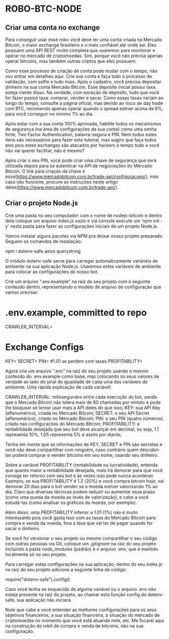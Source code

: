 # ROBO-BTC-NODE

## Criar uma conta no exchange

Para conseguir usar esse robo você deve ter uma conta criada na Mercado Bitcoin, o maior exchange brasileiro e o mais confiável até onde sei. Eles possuem uma API REST muito completa que usaremos para monitorar e operar no mercado de criptomoedas. Sim, porque você não precisa apenas operar bitcoins, mas também outras criptos que eles possuem.

Como esse processo de criação de conta pode mudar com o tempo, não vou entrar em detalhes aqui. Crie sua conta e faça todo o processo de validação, com selfie e tudo mais. Após o cadastro, você precisa depositar dinheiro na sua conta Mercado Bitcoin. Esse depósito inicial possui taxa, esteja ciente disso. Na verdade, com exceção de depósito, tudo que você for fazer possui taxa: comprar, vender e sacar. Como essas taxas variam ao longo do tempo, consulte a página oficial, mas devido ao risco de day trade com BTC, recomendo apenas operar quando o spread estiver acima de 6%, para você conseguir no mínimo 1% ao dia.

Após estar com a sua conta 100% aprovada, habilite todos os mecanismos de segurança (na área de configurações da sua conta) como uma senha forte, Two Factor Authentication, palavra-segura e PIN. Nem todos estes itens são necessários para fazer este tutorial, mas sugiro que faça todos eles pois estes exchanges são atacados por hackers o tempo todo e você não vai querer facilitar, não é mesmo?

Após criar o seu PIN, você pode criar uma chave de segurança que será utilizada depois para se autenticar na API de negociações do Mercado Bitcoin. O link para criação da chave é esse(https://www.mercadobitcoin.com.br/trade-api/configuracoes/), mas caso não funcione, procure as instruções neste artigo deles(https://www.mercadobitcoin.com.br/trade-api/).

## Criar o projeto Node.js

Crie uma pasta no seu computador com o nome de nodejs-bitcoin e dentro dela coloque um arquivo index.js vazio e via console execute um ‘npm init -y’ nesta pasta para fazer as configurações iniciais de um projeto Node.js.

Vamos instalar alguns pacotes via NPM pra deixar nosso projeto preparado. Seguem os comandos de instalação:

npm i dotenv-safe axios querystring

O módulo dotenv-safe serve para carregar automaticamente variáveis de ambiente na sua aplicação Node.js. Usaremos estes variáveis de ambiente para colocar as configurações do nosso bot.

Crie um arquivo “.env.example” na raiz do seu projeto com o seguinte conteúdo dentro, representando o modelo de arquivo de configuração que vamos precisar:

# .env.example, committed to repo
CRAWLER_INTERVAL=

# Exchange Configs
KEY=
SECRET=
PIN=
#1.01 se perdem com taxas
PROFITABILITY=

Agora crie um arquivo “.env” na raiz do seu projeto usando o mesmo conteúdo do .env.example como base, mas colocando os seus valores de verdade ao lado do sinal de igualdade de cada uma das variáveis de ambiente. Uma rápida explicação de cada variável:

CRAWLER_INTERVAL: milissegundos entre cada execução do bot, sendo que o Mercado Bitcoin não tolera mais de 60 chamadas por minuto e pode lhe bloquear se tentar usar mais a API deles do que isso;
KEY: sua API Key (alfanumérico), criada no Mercado Bitcoin;
SECRET: o seu API Secret (alfanumérico), criado no Mercado Bitcoin;
PIN: o seu PIN (quatro números), criado nas configurações do Mercado Bitcoin;
PROFITABILITY: a rentabilidade desejada que seu bot deve alcançar em decimal, ou seja, 1.1 representa 10%, 1.05 representa 5% e assim por diante;

Tenha em mente que as informações de KEY, SECRET e PIN são secretas e você não deve compartilhar com ninguém, caso contrário quem descobri-las poderá comprar e vender bitcoins em seu nome, usando seu dinheiro.

Sobre a variável PROFITABILITY (rentabilidade ou lucratividade), entenda que quanto maior a rentabilidade desejada, mais irá demorar para que você consiga ter retorno com seu bot e às vezes isso pode nunca acontecer. Exemplo, se sua PROFITABILITY é 1.2 (20%) e você compra bitcoin hoje, vai demorar 20 dias para o bot vender se a moeda estiver valorizando 1% ao dia. Claro que diversas técnicas podem reduzir ou aumentar esse prazo (como uma queda da moeda ao invés de valorização), e cabe a você estudá-las (como analisar os gráficos da moeda, por exemplo).

Além disso, uma PROFITABILITY inferior a 1.01 (1%) não é muito interessante pois você gasta isso com as taxas do Mercado Bitcoin para compra e venda da moeda, fora a taxa que vai ter de pagar quando for sacar o dinheiro.

Se você for versionar o seu projeto ou mesmo compartilhar o seu código com outras pessoas via Git, coloque um .gitignore na raiz do seu projeto incluindo a pasta node_modules (padrão) e o arquivo .env, que é mantido localmente só no seu projeto.

Para carregar estas configurações na sua aplicação, dentro do seu index.js na raiz do seu projeto adicione a seguinte linha de código:

require("dotenv-safe").config()

Caso você tenha se esquecido de alguma variável ou o arquivo .env não esteja presente na raiz do projeto, ao chamar esta função config do dotenv-safe, sua aplicação não iniciará.

Note que cabe a você entender as melhores configurações para os seus objetivos financeiros, a sua situação financeira, a situação do mercado de criptomoedas no momento que você está atuando nele, etc. Me focarei aqui na construção do robô de compra e venda de bitcoins, não na sua configuração.


